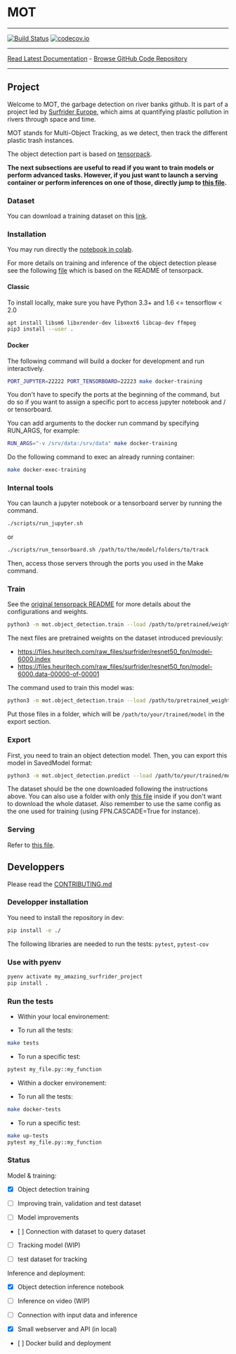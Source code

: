 # MOT
_________________

[![Build Status](https://travis-ci.com/surfriderfoundationeurope/mot.svg?branch=master)](https://travis-ci.com/surfriderfoundationeurope/mot)
[![codecov.io](https://codecov.io/gh/surfriderfoundationeurope/mot/coverage.svg?branch=master)](https://codecov.io/gh/surfriderfoundationeurope/mot/?branch=master)
_________________

[Read Latest Documentation](https://surfriderfoundationeurope.github.io/mot/) - [Browse GitHub Code Repository](https://github.com/surfriderfoundationeurope/mot)
_________________

## Project

Welcome to MOT, the garbage detection on river banks github. It is part of a project led by [Surfrider Europe](https://surfrider.eu/), which aims at quantifying plastic pollution in rivers through space and time.

MOT stands for Multi-Object Tracking, as we detect, then track the different plastic trash instances.

The object detection part is based on [tensorpack](https://github.com/tensorpack/tensorpack).

**The next subsections are useful to read if you want to train models or perform advanced tasks. However, if you just want to launch a serving container or perform inferences on one of those, directly jump to [this file](src/mot/serving/README.md).**

### Dataset

You can download a training dataset on this [link](http://files.heuritech.com/raw_files/dataset_surfrider_cleaned.zip).

### Installation

You may run directly the [notebook in colab](https://colab.research.google.com/github/surfriderfoundationeurope/mot/blob/master/notebooks/object_detection_training_and_inference.ipynb).

For more details on training and inference of the object detection please see the following [file](src/mot/object_detection/README.md) which is based on the README of tensorpack.

#### Classic

To install locally, make sure you have Python 3.3+ and  1.6 <= tensorflow < 2.0

```bash
apt install libsm6 libxrender-dev libxext6 libcap-dev ffmpeg
pip3 install --user .
```

#### Docker

The following command will build a docker for development and run interactively.

```bash
PORT_JUPYTER=22222 PORT_TENSORBOARD=22223 make docker-training
```

You don't have to specify the ports at the beginning of the command, but do so if you want to assign a specific port to access jupyter notebook and / or tensorboard.

You can add arguments to the docker run command by specifying RUN_ARGS, for example:

```bash
RUN_ARGS="-v /srv/data:/srv/data" make docker-training
```

Do the following command to exec an already running container:

```bash
make docker-exec-training
```

### Internal tools

You can launch a jupyter notebook or a tensorboard server by running the command.

```bash
./scripts/run_jupyter.sh
```
or
```bash
./scripts/run_tensorboard.sh /path/to/the/model/folders/to/track
```
Then, access those servers through the ports you used in the Make command.

### Train

See the [original tensorpack README](src/mot/object_detection/README.md) for more details about the configurations and weights.
```bash
python3 -m mot.object_detection.train --load /path/to/pretrained/weights --config DATA.BASEDIR=/path/to/the/dataset --config TODO=SEE_TENSORPACK_README
```

The next files are pretrained weights on the dataset introduced previously:
- https://files.heuritech.com/raw_files/surfrider/resnet50_fpn/model-6000.index
- https://files.heuritech.com/raw_files/surfrider/resnet50_fpn/model-6000.data-00000-of-00001

The command used to train this model was:

```bash
python3 -m mot.object_detection.train --load /path/to/pretrained_weights/COCO-MaskRCNN-R50FPN2x.npz --logdir /path/to/logdir --config DATA.BASEDIR=/path/to/dataset MODE_MASK=False TRAIN.LR_SCHEDULE=250,500,750
```

Put those files in a folder, which will be `/path/to/your/trained/model` in the export section.

### Export

First, you need to train an object detection model. Then, you can export this model in SavedModel format:

```bash
python3 -m mot.object_detection.predict --load /path/to/your/trained/model --serving /path/to/serving --config DATA.BASEDIR=/path/to/the/dataset SAME_CONFIG=AS_TRAINING
```

The dataset should be the one downloaded following the instructions above. You can also use a folder with only [this file](http://files.heuritech.com/raw_files/surfrider/classes.json) inside if you don't want to download the whole dataset.
Also remember to use the same config as the one used for training (using FPN.CASCADE=True for instance).

### Serving

Refer to [this file](src/mot/serving/README.md).

## Developpers

Please read the [CONTRIBUTING.md](./CONTRIBUTING.md)

### Developper installation

You need to install the repository in dev:

```bash
pip install -e ./
```

The following libraries are needed to run the tests: `pytest`, `pytest-cov`

### Use with pyenv

```bash
pyenv activate my_amazing_surfrider_project
pip install .
```

### Run the tests


- Within your local environement:

* To run all the tests:

```bash
make tests
```

* To run a specific test:

```bash
pytest my_file.py::my_function
```

- Within a docker environement:

* To run all the tests:

```bash
make docker-tests
```

* To run a specific test:

```bash
make up-tests
pytest my_file.py::my_function
```

### Status

Model & training:

- [x] Object detection training

- [ ] Improving train, validation and test dataset

- [ ] Model improvements

- [ ] Connection with dataset to query dataset

- [ ] Tracking model (WIP)

- [ ] test dataset for tracking

Inference and deployment:

- [x] Object detection inference notebook

- [ ] Inference on video (WIP)

- [ ] Connection with input data and inference

- [x] Small webserver and API (in local)

- [ ] Docker build and deployment
